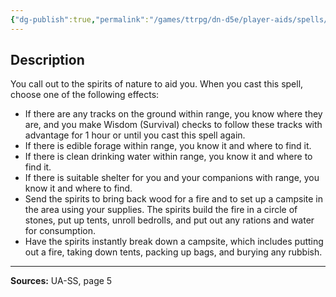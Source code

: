```yaml
---
{"dg-publish":true,"permalink":"/games/ttrpg/dn-d5e/player-aids/spells/level-1/wild-cunning-ua/","tags":["TTRPG/DND/5e","verbal","somatic","ritual","Spell"],"noteIcon":""}
---
```



## Description
You call out to the spirits of nature to aid you.
When you cast this spell, choose one of the following effects:
- If there are any tracks on the ground within range, you know where they are, and you make Wisdom (Survival) checks to follow these tracks with advantage for 1 hour or until you cast this spell again.
- If there is edible forage within range, you know it and where to find it.
- If there is clean drinking water within range, you know it and where to find it.
- If there is suitable shelter for you and your companions with range, you know it and where to find.
- Send the spirits to bring back wood for a fire and to set up a campsite in the area using your supplies.
	The spirits build the fire in a circle of stones, put up tents, unroll bedrolls, and put out any rations and water for consumption.
- Have the spirits instantly break down a campsite, which includes putting out a fire, taking down tents, packing up bags, and burying any rubbish.

---

**Sources:** UA-SS, page 5
